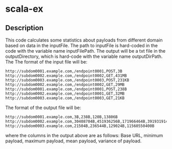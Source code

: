 # scala-ex

## Description

This code calculates some statistics about payloads from different domain based on data in the inputFile. The path to inputFile is hard-coded in the code with the variable name inputFilePath. The output will be a txt file in the outputDirectory, which is hard-code with the variable name outputDirPath. The The format of the input file will be:

```
http://subdom0001.example.com,/endpoint0001,POST,3B
http://subdom0002.example.com,/endpoint0002,GET,431MB
http://subdom0003.example.com,/endpoint0003,POST,231KB
http://subdom0002.example.com,/endpoint0002,GET,29MB
http://subdom0001.example.com,/endpoint0001,POST,238B
http://subdom0002.example.com,/endpoint0001,GET,32MB
http://subdom0003.example.com,/endpoint0003,GET,21KB
```

The format of the output file will be:

```
http://subdom0001.example.com,3B,238B,120B,13806B
http://subdom0002.example.com,30408704B,451936256B,171966464B,39193191483703296B
http://subdom0003.example.com,21504B,236544B,129024B,11560550400B
```

where the columns in the output above are as follows: Base URL, minimum payload, maximum payload, mean payload, variance of payload.
